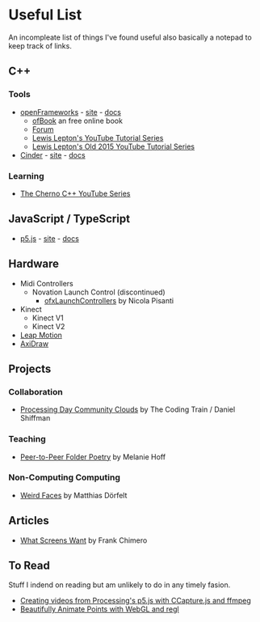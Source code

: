 # Useful List

An incompleate list of things I've found useful also basically a notepad to keep track of links.

## C++

### Tools

- [openFrameworks](https://github.com/openframeworks/openFrameworks) - [site](https://openframeworks.cc/) - [docs](https://openframeworks.cc/documentation/)
  - [ofBook](https://openframeworks.cc/ofBook/chapters/foreword.html) an free online book
  - [Forum](https://forum.openframeworks.cc/)
  - [Lewis Lepton's YouTube Tutorial Series](https://www.youtube.com/playlist?list=PL4neAtv21WOlqpDzGqbGM_WN2hc5ZaVv7)
  - [Lewis Lepton's Old 2015 YouTube Tutorial Series](https://www.youtube.com/playlist?list=PL4neAtv21WOmrV8z9rSzL20QpdLU1zJLr)
- [Cinder](https://github.com/cinder/Cinder) - [site](https://www.libcinder.org/) - [docs](https://libcinder.org/docs/)

### Learning

- [The Cherno C++ YouTube Series](https://www.youtube.com/playlist?list=PLlrATfBNZ98dudnM48yfGUldqGD0S4FFb)

## JavaScript / TypeScript

- [p5.js](https://github.com/processing/p5.js) - [site](https://p5js.org/) - [docs](https://p5js.org/reference/)

## Hardware

- Midi Controllers
  - Novation Launch Control (discontinued)
    - [ofxLaunchControllers](https://github.com/npisanti/ofxLaunchControllers) by Nicola Pisanti
- Kinect
  - Kinect V1
  - Kinect V2
- [Leap Motion](https://www.ultraleap.com/product/leap-motion-controller/)
- [AxiDraw](https://www.axidraw.com/)

## Projects

### Collaboration

- [Processing Day Community Clouds](https://github.com/CodingTrain/CommunityClouds) by The Coding Train / Daniel Shiffman

### Teaching

- [Peer-to-Peer Folder Poetry](https://github.com/melaniehoff/Peer-to-Peer-Folder-Poetry) by Melanie Hoff

### Non-Computing Computing

- [Weird Faces](https://www.mokafolio.de/works/Weird-Faces) by Matthias Dörfelt

## Articles

- [What Screens Want](https://frankchimero.com/blog/2013/what-screens-want/) by Frank Chimero

## To Read

Stuff I indend on reading but am unlikely to do in any timely fasion.

- [Creating videos from Processing's p5.js with CCapture.js and ffmpeg](https://peterbeshai.com/blog/2018-10-28-p5js-ccapture/)
- [Beautifully Animate Points with WebGL and regl](https://peterbeshai.com/blog/2017-05-26-beautifully-animate-points-with-webgl-and-regl/)
